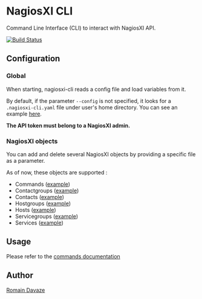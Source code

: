 # NagiosXI CLI

Command Line Interface (CLI) to interact with NagiosXI API.

[![Build Status](https://travis-ci.com/romainDavaze/nagiosxi-cli.svg?branch=master)](https://travis-ci.com/romainDavaze/nagiosxi-cli)

## Configuration

### Global

When starting, nagiosxi-cli reads a config file and load variables from it.

By default, if the parameter `--config` is not specified, it looks for a `.nagiosxi-cli.yaml` file under user's home directory.
You can see an example [here](examples/nagiosxi-cli.yaml).

**The API token must belong to a NagiosXI admin.**


### NagiosXI objects

You can add and delete several NagiosXI objects by providing a specific file as a parameter.

As of now, these objects are supported :
- Commands ([example](examples/commands.yaml))
- Contactgroups ([example](examples/contactgroups.yaml))
- Contacts ([example](examples/contacts.yaml))
- Hostgroups ([example](examples/hostgroups.yaml))
- Hosts ([example](examples/hosts.yaml))
- Servicegroups ([example](examples/servicegroups.yaml))
- Services ([example](examples/services.yaml))



## Usage

Please refer to the [commands documentation](docs/nagiosxi-cli.md)


## Author

<a href="https://romaindavaze.github.io/">Romain Davaze</a>